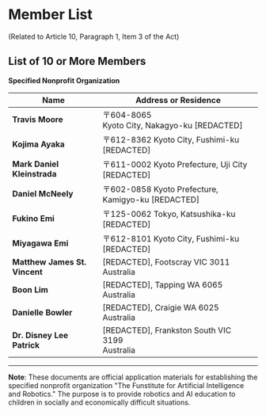 # Member List

(Related to Article 10, Paragraph 1, Item 3 of the Act)

## List of 10 or More Members

**Specified Nonprofit Organization**

| Name | Address or Residence |
|------|---------------------|
| **Travis Moore** | 〒604-8065<br>Kyoto City, Nakagyo-ku [REDACTED] |
| **Kojima Ayaka** | 〒612-8362 Kyoto City, Fushimi-ku [REDACTED] |
| **Mark Daniel Kleinstrada** | 〒611-0002 Kyoto Prefecture, Uji City [REDACTED] |
| **Daniel McNeely** | 〒602-0858 Kyoto Prefecture, Kamigyo-ku [REDACTED] |
| **Fukino Emi** | 〒125-0062 Tokyo, Katsushika-ku [REDACTED] |
| **Miyagawa Emi** | 〒612-8101 Kyoto City, Fushimi-ku [REDACTED] |
| **Matthew James St. Vincent** | [REDACTED], Footscray VIC 3011<br>Australia |
| **Boon Lim** | [REDACTED], Tapping WA 6065<br>Australia |
| **Danielle Bowler** | [REDACTED], Craigie WA 6025<br>Australia |
| **Dr. Disney Lee Patrick** | [REDACTED], Frankston South VIC 3199<br>Australia |

---

**Note**: These documents are official application materials for establishing the specified nonprofit organization "The Funstitute for Artificial Intelligence and Robotics." The purpose is to provide robotics and AI education to children in socially and economically difficult situations.